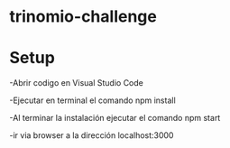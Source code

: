 # trinomio-challenge

# Setup

-Abrir codigo en Visual Studio Code

-Ejecutar en terminal el comando npm install

-Al terminar la instalación ejecutar el comando npm start

-ir via browser a la dirección localhost:3000
